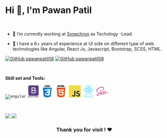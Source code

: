 <h1>Hi 👋, I'm Pawan Patil</h1>
<br>


- 🔭 I’m currently working at [Synechron](https://www.synechron.com/) as Techology -Lead.

- 🌱 I have a 6+ years of experience at UI side on different type of web technologies like Angular, React Js, Javascript, Bootstrap, SCSS, HTML.


[![GitHub pawanpatil08](https://komarev.com/ghpvc/?username=pawanpatil08&label=Profile%20views&color=0e75b6&style=flat)](https://github.com/pawanpatil08)
[![GitHub pawanpatil08](https://img.shields.io/github/followers/pawanpatil08?label=follow&style=social)](https://github.com/pawanpatil08)

<br/>

**Skill set and Tools:**

<code><img src="https://angular.io/assets/images/logos/angular/angular.svg" alt="angular" height="40"/></code>
<code><img src="https://raw.githubusercontent.com/devicons/devicon/master/icons/bootstrap/bootstrap-plain-wordmark.svg" alt="bootstrap" height="40"/></code>
<code><img src="https://raw.githubusercontent.com/devicons/devicon/master/icons/css3/css3-original-wordmark.svg" alt="css3" height="40"/></code>
<code><img src="https://raw.githubusercontent.com/devicons/devicon/master/icons/html5/html5-original-wordmark.svg" alt="html5" height="40"/></code>
<code><img src="https://raw.githubusercontent.com/devicons/devicon/master/icons/javascript/javascript-original.svg" alt="javascript" height="40"/></code>
<code><img src="https://raw.githubusercontent.com/devicons/devicon/master/icons/react/react-original-wordmark.svg" alt="react" height="40"/></code>
<code><img src="https://raw.githubusercontent.com/devicons/devicon/master/icons/sass/sass-original.svg" alt="sass" height="40"/></code>


<br/>


<p>
   <img height="180em" src="https://github-readme-stats-eight-theta.vercel.app/api?username=pawanpatil08&show_icons=true&theme=algolia&include_all_commits=true&count_private=true"/>
  <img height="180em" src="https://github-readme-stats-eight-theta.vercel.app/api/top-langs/?username=pawanpatil08&layout=compact&langs_count=8&theme=algolia"/>

</p>

<div align="center">

### Thank you for visit ! ❤️

</div>
